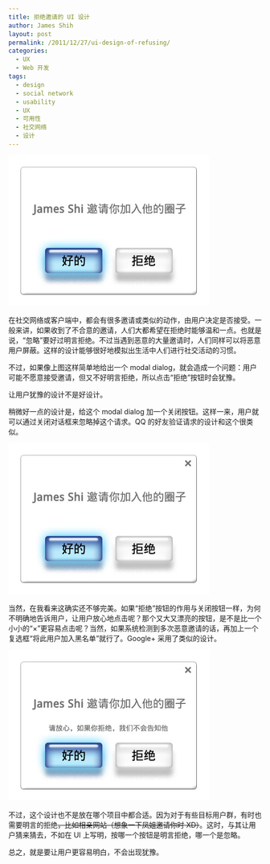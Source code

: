```yaml
---
title: 拒绝邀请的 UI 设计
author: James Shih
layout: post
permalink: /2011/12/27/ui-design-of-refusing/
categories:
  - UX
  - Web 开发
tags:
  - design
  - social network
  - usability
  - UX
  - 可用性
  - 社交网络
  - 设计
---
```

<img src="/media/legacy/2011/12/20111227_ui_design_of_refusing_1.jpg" alt="20111227_ui_design_of_refusing_1">

在社交网络或客户端中，都会有很多邀请或类似的动作，由用户决定是否接受。一般来讲，如果收到了不合意的邀请，人们大都希望在拒绝时能够温和一点。也就是说，“忽略”要好过明言拒绝。不过当遇到恶意的大量邀请时，人们同样可以将恶意用户屏蔽。这样的设计能够很好地模拟出生活中人们进行社交活动的习惯。

不过，如果像上图这样简单地给出一个 modal dialog，就会造成一个问题：用户可能不愿意接受邀请，但又不好明言拒绝，所以点击“拒绝”按钮时会犹豫。

让用户犹豫的设计不是好设计。

<!--more-->

稍微好一点的设计是，给这个 modal dialog 加一个关闭按钮。这样一来，用户就可以通过关闭对话框来忽略掉这个请求。QQ 的好友验证请求的设计和这个很类似。

<img src="/media/legacy/2011/12/20111227_ui_design_of_refusing_2.jpg" alt="20111227_ui_design_of_refusing_2">

当然，在我看来这确实还不够完美。如果“拒绝”按钮的作用与关闭按钮一样，为何不明确地告诉用户，让用户放心地点击呢？那个又大又漂亮的按钮，是不是比一个小小的“×”更容易点击呢？当然，如果系统检测到多次恶意邀请的话，再加上一个复选框“将此用户加入黑名单”就行了。Google+ 采用了类似的设计。

<img src="/media/legacy/2011/12/20111227_ui_design_of_refusing_3.jpg" alt="20111227_ui_design_of_refusing_3">

不过，这个设计也不是放在哪个项目中都合适。因为对于有些目标用户群，有时也需要明言的拒绝<del>，比如相亲网站（想象一下凤姐邀请你时 XD）</del>。这时，与其让用户猜来猜去，不如在 UI 上写明，按哪一个按钮是明言拒绝，哪一个是忽略。

总之，就是要让用户更容易明白，不会出现犹豫。
